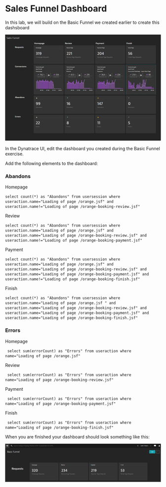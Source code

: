 # Sales Funnel Dashboard

In this lab, we will build on the Basic Funnel we created earlier to create this dashsboard

![USQL Icon](/img/sales-funnel-done.PNG)

In the Dynatrace UI, edit the dashboard you created during the Basic Funnel exercise.

Add the following elements to the dashboard:

### Abandons

Homepage  

    select count(*) as "Abandons" from usersession where useraction.name="Loading of page /orange.jsf" and useraction.name!="Loading of page /orange-booking-review.jsf"  
    
Review  
      
    select count(*) as "Abandons" from usersession where useraction.name="Loading of page /orange.jsf" and useraction.name="Loading of page /orange-booking-review.jsf" and useraction.name!="Loading of page /orange-booking-payment.jsf"  
      
Payment  
    
    select count(*) as "Abandons" from usersession where useraction.name="Loading of page /orange.jsf" and useraction.name="Loading of page /orange-booking-review.jsf" and useraction.name="Loading of page /orange-booking-payment.jsf" and useraction.name!="Loading of page /orange-booking-finish.jsf"  

Finish  
     
    select count(*) as "Abandons" from usersession where useraction.name="Loading of page /orange.jsf " and useraction.name="Loading of page /orange-booking-review.jsf" and useraction.name="Loading of page /orange-booking-payment.jsf" and useraction.name="Loading of page /orange-booking-finish.jsf"

### Errors

Homepage  
      
     select sum(errorCount) as "Errors" from useraction where name="Loading of page /orange.jsf"
    
Review
     
     select sum(errorCount) as "Errors" from useraction where name="Loading of page /orange-booking-review.jsf"
      
Payment
     
     select sum(errorCount) as "Errors" from useraction where name="Loading of page /orange-booking-payment.jsf"

Finish
     
     select sum(errorCount) as "Errors" from useraction where name="Loading of page /orange-booking-finish.jsf"

      
When you are finished your dashboard should look something like this:

![Dashboard Basic Funnel](/img/usql-basic-funnel.PNG)
